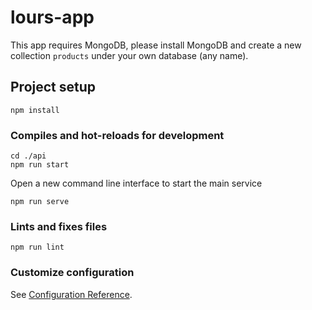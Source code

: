 # lours-app

This app requires MongoDB, please install MongoDB and create a new collection `products` under your own database (any name).

## Project setup
```
npm install
```

### Compiles and hot-reloads for development
```
cd ./api
npm run start
```
Open a new command line interface to start the main service
```
npm run serve
```

### Lints and fixes files
```
npm run lint
```

### Customize configuration
See [Configuration Reference](https://cli.vuejs.org/config/).
